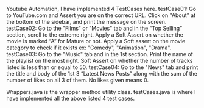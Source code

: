 Youtube Automation, I have implemented 4 TestCases here.
testCase01: Go to YouTube.com and Assert you are on the correct URL. Click on "About" at the bottom of the sidebar, and print the message on the screen.
testCase02: Go to the "Films" or "Movies" tab and in the “Top Selling” section, scroll to the extreme right. Apply a Soft Assert on whether the movie is marked “A” for Mature or not. Apply a Soft assert on the movie category to check if it exists ex: "Comedy", "Animation", "Drama".
testCase03: Go to the "Music" tab and in the 1st section. Print the name of the playlist on the most right. Soft Assert on whether the number of tracks listed is less than or equal to 50.
testCase04: Go to the "News" tab and print the title and body of the 1st 3 “Latest News Posts” along with the sum of the number of likes on all 3 of them. No likes given means 0.

Wrappers.java is the wrapper method utility class.
testCases.java is where I have implemented all the above listed 4 test cases.
